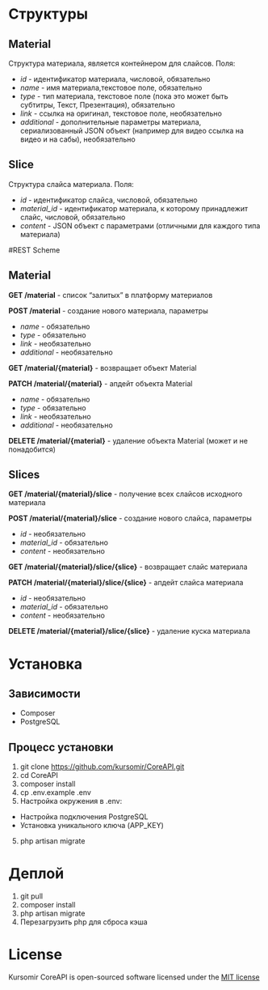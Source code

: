 # Структуры
## Material

Структура материала, является контейнером для слайсов. Поля:

* _id_ - идентификатор материала, числовой, обязательно
* _name_ - имя материала,текстовое поле, обязательно
* _type_ - тип материала, текстовое поле (пока это может быть субтитры, Текст, Презентация), обязательно
* _link_ - ссылка на оригинал, текстовое поле, необязательно
* _additional_ - дополнительные параметры материала, сериализованный JSON объект (например для видео ссылка на видео и на сабы), необязательно

## Slice

Структура слайса материала. Поля:

* _id_ - идентификатор слайса, числовой, обязательно
* _material_id_ - идентификатор материала, к которому принадлежит слайс, числовой, обязательно
* _content_ - JSON объект с параметрами (отличными для каждого типа материала)

#REST Scheme
## Material

__GET /material__ - список “залитых” в платформу материалов

__POST /material__ - создание нового материала, параметры

* _name_ - обязательно
* _type_ - обязательно
* _link_ - необязательно
* _additional_ - необязательно

__GET /material/{material}__ - возвращает объект Material

__PATCH /material/{material}__ - апдейт объекта Material

* _name_ - обязательно
* _type_ - обязательно
* _link_ - необязательно
* _additional_ - необязательно

__DELETE /material/{material}__ - удаление объекта Material (может и не понадобится)

## Slices

__GET /material/{material}/slice__ - получение всех слайсов исходного материала

__POST /material/{material}/slice__ - создание нового слайса, параметры

* _id_ - необязательно
* _material_id_ - обязательно
* _content_ - необязательно

__GET /material/{material}/slice/{slice}__ - возвращает слайс материала

__PATCH /material/{material}/slice/{slice}__ - апдейт слайса материала

* _id_ - необязательно
* _material_id_ - обязательно
* _content_ - необязательно

__DELETE /material/{material}/slice/{slice}__ - удаление куска материала 

# Установка

## Зависимости

* Composer
* PostgreSQL

## Процесс установки

1. git clone https://github.com/kursomir/CoreAPI.git
2. cd CoreAPI
2. composer install
3. cp .env.example .env
4. Настройка окружения в .env:
  * Настройка подключения PostgreSQL
  * Установка уникального ключа (APP_KEY)
5. php artisan migrate

# Деплой

1. git pull
2. composer install
3. php artisan migrate
4. Перезагрузить php для сброса кэша

# License

Kursomir CoreAPI is open-sourced software licensed under the [MIT license](http://opensource.org/licenses/MIT)
